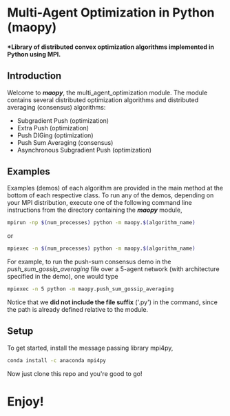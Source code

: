 # Multi-Agent Optimization in Python (maopy)
#### *Library of distributed convex optimization algorithms implemented in Python using MPI.

## Introduction
Welcome to **_maopy_**, the multi_agent_optimization module. The module contains several distributed optimization algorithms and distributed averaging (consensus) algorithms:
* Subgradient Push (optimization)
* Extra Push (optimization)
* Push DIGing (optimization)
* Push Sum Averaging (consensus)
* Asynchronous Subgradient Push (optimization)

## Examples
Examples (demos) of each algorithm are provided in the main method at the bottom of each respective class. To run any of the demos, depending on your MPI distribution, execute one of the following command line instructions from the directory containing the **_maopy_** module,
```bash
mpirun -np $(num_processes) python -m maopy.$(algorithm_name)
```
or
```bash
mpiexec -n $(num_processes) python -m maopy.$(algorithm_name)
```
For example, to run the push-sum consensus demo in the *push_sum_gossip_averaging* file over a 5-agent network (with architecture specified in the demo), one would type
```bash
mpiexec -n 5 python -m maopy.push_sum_gossip_averaging
```
Notice that we **did not include the file suffix** ('.py') in the command, since the path is already defined relative to the module.

## Setup
To get started, install the message passing library mpi4py,
```bash
conda install -c anaconda mpi4py
```
Now just clone this repo and you're good to go!

# Enjoy!
